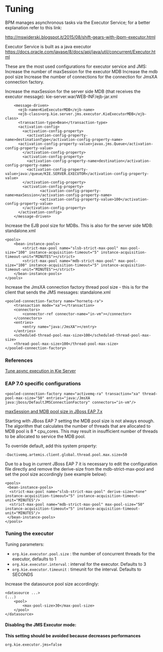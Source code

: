 # Tuning


BPM manages asynchronous tasks via the Executor Service; for a better explanation refer to this link: 

http://mswiderski.blogspot.it/2015/08/shift-gears-with-jbpm-executor.html 


Executor Service is built as a java executor
https://docs.oracle.com/javase/8/docs/api/java/util/concurrent/Executor.html 

These are the most used configurations for executor service and JMS:
Increase the number of maxSession for the executor MDB 
Increase the mdb pool size
Increase the number of connections for the connection for JmsXA connection factory. 


Increase the maxSession for the server side MDB (that receives the executor message):
kie-server.war/WEB-INF/ejb-jar.xml

```
    <message-driven>
      <ejb-name>KieExecutorMDB</ejb-name>
      <ejb-class>org.kie.server.jms.executor.KieExecutorMDB</ejb-class>
      <transaction-type>Bean</transaction-type>
      <activation-config>
        <activation-config-property>
          <activation-config-property-name>destinationType</activation-config-property-name>
      <activation-config-property-value>javax.jms.Queue</activation-config-property-value>
        </activation-config-property>
        <activation-config-property>
          <activation-config-property-name>destination</activation-config-property-name>
          <activation-config-property-value>java:/queue/KIE.SERVER.EXECUTOR</activation-config-property-value>
        </activation-config-property>
        <activation-config-property>
                <activation-config-property-name>maxSession</activation-config-property-name>
                <activation-config-property-value>100</activation-config-property-value>
        </activation-config-property>
      </activation-config>
    </message-driven>
```

Increase the EJB pool size for MDBs. This is also for the server side MDB:
standalone.xml

```
<pools>
    <bean-instance-pools>
        <strict-max-pool name="slsb-strict-max-pool" max-pool-size="100" instance-acquisition-timeout="5" instance-acquisition-timeout-unit="MINUTES"></strict>
        <strict-max-pool name="mdb-strict-max-pool" max-pool-size="100" instance-acquisition-timeout="5" instance-acquisition-timeout-unit="MINUTES"></strict>
    </bean-instance-pools>
</pools>
```

Increase the JmsXA connection factory thread pool size - this is for the client that sends the JMS messages:
standalone.xml

```
<pooled-connection-factory name="hornetq-ra">
    <transaction mode="xa"></transaction>
    <connectors>
        <connector-ref connector-name="in-vm"></connector>
    </connectors>
    <entries>
        <entry name="java:/JmsXA"></entry>
    </entries>
    <scheduled-thread-pool-max-size>100</scheduled-thread-pool-max-size>
    <thread-pool-max-size>100</thread-pool-max-size>
</pooled-connection-factory>
```

### References

[Tune async execution in Kie Server](http://mswiderski.blogspot.it/2017/11/tune-async-execution-in-kie-server.html)

### EAP 7.0 specific configurations

```
<pooled-connection-factory name="activemq-ra" transaction="xa" thread-pool-max-size="50" entries="java:/JmsXA java:jboss/DefaultJMSConnectionFactory" connectors="in-vm"/>
```
[maxSession and MDB pool size in JBoss EAP 7.x](https://access.redhat.com/solutions/2955481)

Starting with JBoss EAP 7 setting the MDB pool size is not always enough. The algorithm that calculates the number of threads that are allocated to MDB pool is 8 * cpu_cores. This may result in insufficient number of threads to be allocated to service the MDB pool.

To override default, add this system property:

```
-Dactivemq.artemis.client.global.thread.pool.max.size=50
```

Due to a bug in current JBoss EAP 7 it is necessary to edit the configuration file directly and remove the derive-size from the mdb-strict-max-pool and set the pool size accordingly (see example below):

```
<pools>
 <bean-instance-pools>
  <strict-max-pool name="slsb-strict-max-pool" derive-size="none" instance-acquisition-timeout="5" instance-acquisition-timeout-unit="MINUTES"/>
  <strict-max-pool name="mdb-strict-max-pool" max-pool-size="50" instance-acquisition-timeout="5" instance-acquisition-timeout-unit="MINUTES"/>
 </bean-instance-pools>
</pools>
```


### Tuning the executor


Tuning parameters:

- `org.kie.executor.pool.size` : the number of concurrent threads for the executor, defaults to 1
- `org.kie.executor.interval` : interval for the executor. Defaults to 3
- `org.kie.executor.timeunit` : timeunit for the interval. Defaults to SECONDS


Increase the datasource pool size accordingly:

```
<datasource ...>
(...)
    <pool>
        <max-pool-size>30</max-pool-size>
    </pool>
</datasource>
```

#### Disabling the JMS Executor mode:

**This setting should be avoided because decreases performances**


    org.kie.executor.jms=false
